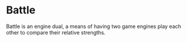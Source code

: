 # Battle

Battle is an engine dual, a means of having two game engines play each other to
compare their relative strengths.
